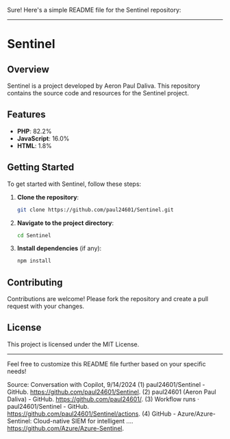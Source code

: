 Sure! Here's a simple README file for the Sentinel repository:

---

# Sentinel

## Overview
Sentinel is a project developed by Aeron Paul Daliva. This repository contains the source code and resources for the Sentinel project.

## Features
- **PHP**: 82.2%
- **JavaScript**: 16.0%
- **HTML**: 1.8%

## Getting Started
To get started with Sentinel, follow these steps:
1. **Clone the repository**:
    ```bash
    git clone https://github.com/paul24601/Sentinel.git
    ```
2. **Navigate to the project directory**:
    ```bash
    cd Sentinel
    ```
3. **Install dependencies** (if any):
    ```bash
    npm install
    ```

## Contributing
Contributions are welcome! Please fork the repository and create a pull request with your changes.

## License
This project is licensed under the MIT License.

---

Feel free to customize this README file further based on your specific needs!

Source: Conversation with Copilot, 9/14/2024
(1) paul24601/Sentinel - GitHub. https://github.com/paul24601/Sentinel.
(2) paul24601 (Aeron Paul Daliva) - GitHub. https://github.com/paul24601/.
(3) Workflow runs · paul24601/Sentinel - GitHub. https://github.com/paul24601/Sentinel/actions.
(4) GitHub - Azure/Azure-Sentinel: Cloud-native SIEM for intelligent .... https://github.com/Azure/Azure-Sentinel.
